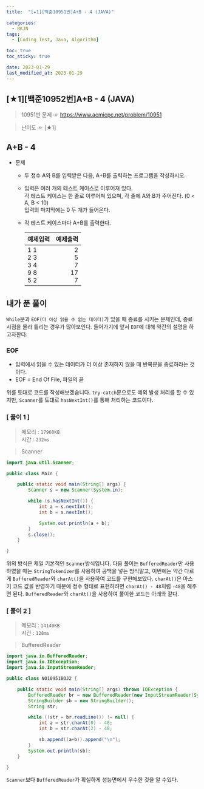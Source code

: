 ```yaml
---
title:  "[★1][백준10951번]A+B - 4 (JAVA)" 

categories:
  - BKJN
tags:
  - [Coding Test, Java, Algorithm]

toc: true
toc_sticky: true

date: 2023-01-29
last_modified_at: 2023-01-29
---
```

[★1][백준10952번]A+B - 4 (JAVA)
----
> 10951번 문제 ☞ <https://www.acmicpc.net/problem/10951>  

> 난이도 ☞ [★1]
  
## A+B - 4  
  
- 문제
  - 두 정수 A와 B를 입력받은 다음, A+B를 출력하는 프로그램을 작성하시오.
  - 입력은 여러 개의 테스트 케이스로 이루어져 있다.<br>각 테스트 케이스는 한 줄로 이루어져 있으며, 각 줄에 A와 B가 주어진다. (0 < A, B < 10)<br>입력의 마지막에는 0 두 개가 들어온다.
  - 각 테스트 케이스마다 A+B를 출력한다.
    
	|예제입력|예제출력|
	|:--|--:|
	|1 1<br>2 3<br>3 4<br>9 8<br>5 2|2<br>5<br>7<br>17<br>7|

  
## 내가 푼 풀이  
`While`문과 `EOF(더 이상 읽을 수 없는 데이터)`가 있을 때 종료를 시키는 문제인데, 종료시점을 몰라 틀리는 경우가 많아보인다. 들어가기에 앞서 `EOF`에 대해 약간의 설명을 하고자한다.
### EOF
- 입력에서 읽을 수 있는 데이터가 더 이상 존재하지 않을 때 반복문을 종료하라는 것이다.
- EOF = End Of File, 파일의 끝

위를 토대로 코드를 작성해보겠습니다. `try-catch`문으로도 예외 발생 처리를 할 수 있지만, `Scanner`를 토대로 `hasNextInt()`를 통해 처리하는 코드이다.
### [ 풀이 1 ]  
>메모리 : `17960KB`  
>시간 : `232ms`  

> Scanner
  
```java
import java.util.Scanner;

public class Main {

	public static void main(String[] args) {
		Scanner s = new Scanner(System.in);

		while (s.hasNextInt()) {
			int a = s.nextInt();
			int b = s.nextInt();

			System.out.println(a + b);
		}
		s.close();
	}

}
```
위의 방식은 제일 기본적인 `Scanner`방식입니다.
다음 풀이는 `BufferedReader`만 사용하였을 때는 `StringTokenizer`를 사용하여 공백을 넣는 방식말고, 이번에는 약간 다르게 `BufferedReader`와 `charAt()`을 사용하여 코드를 구현해보았다. `charAt()`은 아스키 코드 값을 반영하기 때문에 정수 형태로 표현하려면 `charAt() - 48`처럼 `-48`을 해주면 된다. `BufferedReader`와 `charAt()`을 사용하여 풀이한 코드는 아래와 같다.
### [ 풀이 2 ]  
>메모리 : `14140KB`  
>시간 : `128ms`  
  
>BufferedReader
  
```java
import java.io.BufferedReader;
import java.io.IOException;
import java.io.InputStreamReader;

public class NO10951BOJ2 {

	public static void main(String[] args) throws IOException {
		BufferedReader br = new BufferedReader(new InputStreamReader(System.in));
		StringBuilder sb = new StringBuilder();
		String str;

		while ((str = br.readLine()) != null) {
			int a = str.charAt(0) - 48;
			int b = str.charAt(2) - 48;

			sb.append((a+b)).append("\n");
		}
		System.out.println(sb);
	}

}
```
`Scanner`보다 `BufferedReader`가 확실하게 성능면에서 우수한 것을 알 수있다.